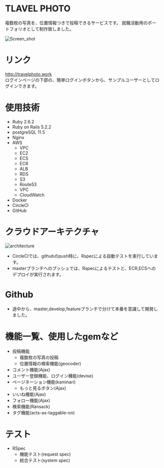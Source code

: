 # TLAVEL PHOTO
複数枚の写真を、位置情報つきで投稿できるサービスです。
就職活動用のポートフォリオとして制作致しました。

![Screen_shot](https://user-images.githubusercontent.com/44374005/71571357-2f8c6f00-2b1d-11ea-97ec-d0a6938dc2b9.png)

# リンク
http://travelphoto.work <br>
ログインページの下部の、簡単ログインボタンから、サンプルユーザーとしてログインできます。


# 使用技術
- Ruby 2.6.2
- Ruby on Rails 5.2.2
- postgreSQL 11.5
- Nginx
- AWS
  - VPC
  - EC2
  - ECS
  - ECR
  - ALB
  - RDS
  - S3
  - Route53
  - VPC
  - CloudWatch
- Docker
- CircleCI
- GitHub

# クラウドアーキテクチャ
![architecture](https://user-images.githubusercontent.com/44374005/71571222-93fafe80-2b1c-11ea-9f27-3428010a3da3.png)

- CircleCIでは、githubのpush時に、Rspecによる自動テストを実行しています。
- masterブランチへのプッシュでは、Rspecによるテストと、ECR,ECSへのデプロイが実行されます。

# Github
- 途中から、master,develop,featureブランチで分けて本番を意識して開発しました。

# 機能一覧、使用したgemなど
- 投稿機能
  - 複数枚の写真の投稿
  - 位置情報の検索機能(geocoder)
- コメント機能(Ajax)
- ユーザー登録機能、ログイン機能(devise)
- ページネーション機能(kaminari)
  - もっと見るボタン(Ajax)
- いいね機能(Ajax)
- フォロー機能(Ajax)
- 検索機能(Ransack)
- タグ機能(acts-as-taggable-on)

# テスト
- RSpec
  - 機能テスト(request spec)
  - 統合テスト(system spec)
